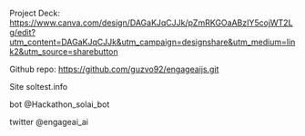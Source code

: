 


Project Deck:
https://www.canva.com/design/DAGaKJqCJJk/pZmRKGOaABzIY5cojWT2Lg/edit?utm_content=DAGaKJqCJJk&utm_campaign=designshare&utm_medium=link2&utm_source=sharebutton

Github repo:
https://github.com/guzvo92/engageaijs.git

Site
soltest.info

bot 
@Hackathon_solai_bot

twitter
@engageai_ai






